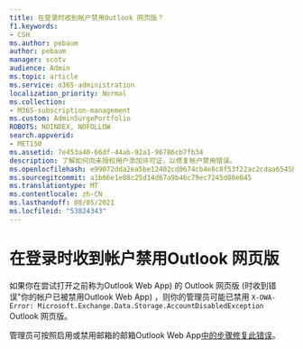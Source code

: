 ```yaml
---
title: 在登录时收到帐户禁用Outlook 网页版？
f1.keywords:
- CSH
ms.author: pebaum
author: pebaum
manager: scotv
audience: Admin
ms.topic: article
ms.service: o365-administration
localization_priority: Normal
ms.collection:
- M365-subscription-management
ms.custom: AdminSurgePortfolio
ROBOTS: NOINDEX, NOFOLLOW
search.appverid:
- MET150
ms.assetid: 7e453a40-66df-44ab-92a1-96786cb7fb34
description: 了解如何向未授权用户添加许可证，以修复帐户禁用错误。
ms.openlocfilehash: e99072dda2ea5be12402cd0674cb4e8c8f53f22ac2cdaa6545b07ee9bd5e2cfe
ms.sourcegitcommit: a1b66e1e80c25d14d67a9b46c79ec7245d88e045
ms.translationtype: MT
ms.contentlocale: zh-CN
ms.lasthandoff: 08/05/2021
ms.locfileid: "53824343"
---
```

# <a name="getting-an-account-disabled-error-in-outlook-on-the-web"></a>在登录时收到帐户禁用Outlook 网页版

如果你在尝试打开之前称为Outlook Web App) 的 Outlook 网页版 (时收到错误"你的帐户已被禁用Outlook Web App) ，则你的管理员可能已禁用 `X-OWA-Error: Microsoft.Exchange.Data.Storage.AccountDisabledException` Outlook 网页版。

管理员可按照启用或禁用邮箱的邮箱Outlook Web App[中的步骤修复此错误](/exchange/recipients-in-exchange-online/manage-user-mailboxes/enable-or-disable-outlook-web-app)。